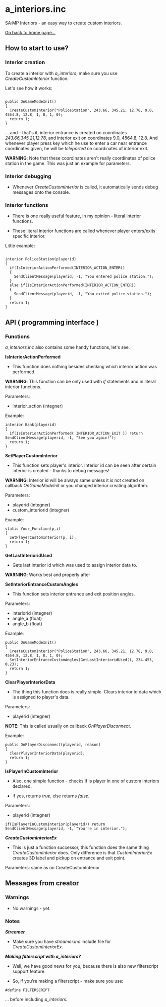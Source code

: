 # a_interiors.inc
SA:MP Interiors - an easy way to create custom interiors.

[Go back to home page...](README.md)

## How to start to use?

### Interior creation

To create a interior with *a_interiors*, make sure you use *CreateCustomInterior* function.

Let's see how it works:

```pawn

public OnGameModeInit()
{
  CreateCustomInterior("PoliceStation", 243.66, 345.21, 12.78, 9.0, 4564.8, 12.8, 1, 0, 1, 0);
  return 1;
}

```

... and - that's it, interior entrance is created on coordinates *243.66,345.21,12.78*, and interior exit on coordinates 9.0, 4564.8, 12.8. And whenever player press key which he use to enter a car near entrance coordinates given, he will be *teleported* on coordinates of interior exit.

**WARNING**: Note that these coordinates aren't really coordinates of police station in the game. This was just an example for parameters.

### Interior debugging

- Whenever *CreateCustomInterior* is called, it automatically sends debug messages onto the console.

### Interior functions

- There is one really useful feature, in my opinion - literal interior functions.

- These literal interior functions are called whenever player enters/exits specific interior.

Little example:

```pawn

interior PoliceStation(playerid)
{
  if(IsInteriorActionPerformed(INTERIOR_ACTION_ENTER))
  {
    SendClientMessage(playerid, -1, "You entered police station.");
  }
  else if(IsInteriorActionPerformed(INTERIOR_ACTION_ENTER))
  {
    SendClientMessage(playerid, -1, "You exited police station.");
  }
  return 1;
}

```

## API ( programming interface )

### Functions

*a_interiors.inc* also contains some handy functions, let's see.

**IsInteriorActionPerformed**

- This function does nothing besides checking which interior action was performed.

**WARNING**: This function can be only used with *if* statements and in literal interior functions.

Parameters:

   - interior_action (integner)
  
Example:

```pawn
interior Bank(playerid)
{
  if(IsInteriorActionPerformed( INTERIOR_ACTION_EXIT )) return SendClientMessage(playerid, -1, "See you again!");
  return 1;
}
```
**SetPlayerCustomInterior**

- This function sets player's interior. Interior id can be seen after certain interior is created - thanks to debug messages!

**WARNING**: Interior id will be always same unless it is not created on callback *OnGameModeInit* or you changed interior creating algorithm.

Parameters:

  - playerid (integner)
  - custom_interiorid (integner) 

Example:

```pawn
static Your_Function(p,i)
{
  SetPlayerCustomInterior(p, i);
  return 1;
}
```
**GetLastInterioridUsed**

- Gets last interior id which was used to assign interior data to.

**WARNING**: Works best and properly after

**SetInteriorEntranceCustomAngles**

- This function sets interior entrance and exit position angles.

Parameters:

  - interiorid (integner)
  - angle_a (float)
  - angle_b (float)

Example:

```pawn
public OnGameModeInit()
{
  CreateCustomInterior("PoliceStation", 243.66, 345.21, 12.78, 9.0, 4564.8, 12.8, 1, 0, 1, 0);
  SetInteriorEntranceCustomAngles(GetLastInterioridUsed(), 234.453, 0.23);
  return 1;
}
```
**ClearPlayerInteriorData**

- The thing this function does is really simple. Clears interior id data which is assigned to player's data.

Parameters:
 
 - playerid (integner)

**NOTE**: This is called usually on callback *OnPlayerDisconnect*.

Example:

```pawn
public OnPlayerDisconnect(playerid, reason)
{
  ClearPlayerInteriorData(playerid);
  return 1;
}
```
**IsPlayerInCustomInterior**

- Also, one simple function - checks if is player in one of custom interiors declared.

- If yes, returns *true*, else returns *false*.

Parameters:

  - playerid (integner)

```pawn
if(IsPlayerInCustomInterior(playerid)) return SendClientMessage(playerid, -1, "You're in interior.");
```

***CreateCustomInteriorEx***

- This is just a function successor, this function does the same thing *CreateCustomInterior* does. Only difference is that *CustomInteriorEx* creates 3D label and pickup on entrance and exit point.

Parameters: same as on CreateCustomInterior

## Messages from creator

### Warnings

- No warnings - yet.

### Notes

***Streamer***

- Make sure you have *streamer.inc* include file for *CreateCustomInteriorEx*.

***Making filterscript with a_interiors?***
- Well, we have good news for you, because there is also new filterscript support feature. 

- So, if you're making a filterscript - make sure you use:

```pawn
#define FILTERSCRIPT
```
... before including *a_interiors*.
